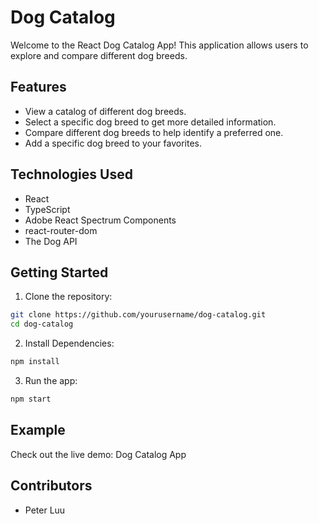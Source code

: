 # Dog Catalog

Welcome to the React Dog Catalog App! This application allows users to explore and compare different dog breeds.

## Features

- View a catalog of different dog breeds.
- Select a specific dog breed to get more detailed information.
- Compare different dog breeds to help identify a preferred one.
- Add a specific dog breed to your favorites.

## Technologies Used

- React
- TypeScript
- Adobe React Spectrum Components
- react-router-dom
- The Dog API

## Getting Started

1. Clone the repository:

```bash
git clone https://github.com/yourusername/dog-catalog.git
cd dog-catalog
```

2. Install Dependencies:

```bash
npm install
```

3. Run the app:

```bash
npm start
```

## Example

Check out the live demo: Dog Catalog App

## Contributors

- Peter Luu
